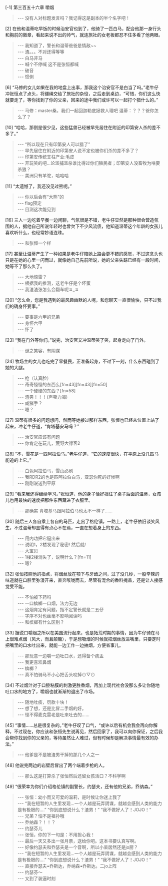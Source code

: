 
[-1] 第三百五十六章 嚼烟
>--- 没有人对标题发言吗？我记得这是副本的半个名字吧！<br>

[2] 在他和温蒂吃早饭的时候治安官也到了，他骑了一匹白马，配合他那一身行头和胸前的徽章，看起来说不出的帅气，就连旅社的女老板都忍不住多看了他两眼。
>--- 我知道了，警长和温蒂爸爸是情敌~~<br>
>--- 渣。。。不对还得等等<br>
>--- 白马非马<br>
>--- 喊个不停喊 这不是张恒都喊<br>
>--- 破音<br>
>--- 惯例<br>

[6] “马修的女儿如果在我的地盘上出事，那我这个治安官不是白当了吗。”老牛仔冲张恒点了点头，将缰绳交给了旅社的杂役，之后走到桌边，“可惜，你们这么快就要走了，等你找到了你的父亲，回来的途中我们或许可以一起打个猎什么的。”
>--- 马修：master桑，我们一起回迦勒底拯救人理吧
温蒂：？？？爸你怎么了？<br>

[10] “哈哈，那倒是很少见，这些猛兽已经被早先居住在附近的印第安人杀的差不多了。”
>--- “所以现在只有印第安人可以猎了”<br>
>--- 早先居住在附近的印第安人说不定也被你们杀的差不多了？<br>
>--- 印第安传统支柱产业:毛皮<br>
>--- 开玩笑的吧...论滥捕滥杀谁比得过你们殖民者；印第安人没畜牧为啥要杀狼？<br>
>--- 美洲只有羊驼，哈哈哈<br>

[11] “太遗憾了，我还没见过熊呢。”
>--- 你以后会有“大熊”的<br>
>--- flag预定<br>
>--- 目测这次能见到<br>

[16] 三人一边吃着早餐一边闲聊，气氛很是不错，老牛仔显然是那种很会营造氛围的人，据他自己所说年轻时也曾欠下不少风流债，他知道温蒂这个年龄的女孩儿喜欢听什么，也经常妙语连珠。
>--- 和张恒一个样<br>

[17] 甚至让温蒂产生了一种如果是老牛仔陪她上路会更不错的感觉，不过这念头也只是在她的心里一闪而过，就像她自己先前所说，她的父亲失踪已经有一段时间，她等不了那么久了。
>--- 大地惊雷？<br>
>--- 根据我的推测，这老牛仔是个坏蛋<br>
>--- 我渣渣张怎么会翻车呢ㅍ_ㅍ<br>

[20] “怎么会，您是我遇到的最风趣幽默的人呢，和您聊天一直很愉快，只不过我们的确身怀要事。”
>--- 要事是六甲的兄弟<br>
>--- 身怀六甲<br>
>--- 怀了<br>

[23] “我在门外等你们。”说完，治安官又冲温蒂笑了笑，起身走向了门外。
>--- 谜之笑容，有阴谋<br>

[24] 牧场主的女儿也吃完了早餐民，正准备起身，不过下一刻，什么东西碰到了她的大腿。
>--- 枪（认真脸）<br>
>--- 奇奇怪怪的东西么[fn=43][fn=43][fn=50]<br>
>--- 一个硬硬的东西？[fn=58]<br>
>--- 渣男！！！(声嘶力竭)<br>
>--- 咸猪手？<br>
>--- 嗯？<br>

[27] 温蒂有很多的问题想问，然而等她接过那样东西，张恒也已经从位置上站了起来，冲老牛仔道，“肯塔基安马吗？”
>--- 治安官应该有问题<br>
>--- 你肯定在玩儿，荒野大镖客2<br>

[28] “不，雪花是一匹阿拉伯马。”老牛仔道，“它的速度很快，在平原上没几匹马能追的上它。”
>--- 白色阿拉伯马，雪山必刷<br>
>--- 我RDR2的也是匹阿拉伯白马，亚瑟你死的好惨啊<br>
>--- 刚刚说送到平原<br>

[29] “看来我还得继续学习。”张恒道，他的身子恰好挡住了桌子后面的温蒂，女孩儿也用最快的速度把那件东西藏进了衣服里。
>--- 那确实 肯塔基马跟阿拉伯马也太不一样了……<br>

[30] 随后三人各自乘上各自的马匹，走出了格伦镇，一路上，老牛仔依旧谈笑风生，不过温蒂却显得有点心不在焉，一直在想着身上的东西。
>--- 用内功把它逼出来<br>
>--- 说明1，2楼发现了秘密!
然后就/<br>
>--- 大宝贝<br>
>--- 1楼2楼消失了，说明什么？[fn=11]<br>
>--- 嗯?<br>

[32] 张恒按照他的指点，将烟丝放在颚下与牙齿之间，过了没几秒，一股辛辣的味道就在口腔里弥漫开来，直奔喉咙而去，尽管有混合的香料掩盖，还是让人接感觉受不能。
>--- 不怕被下药吗<br>
>--- 一口槟榔一口烟，法力无边<br>
>--- 这烟肯定有问题，指不定警长就是二五仔<br>
>--- 字序不对也丝毫不影响阅读吗<br>
>--- 和槟榔有什么区别？<br>

[33] 据说口嚼烟之所以在美国流行起来，也是拓荒时期的事情，因为牛仔骑在马上很难点烟（风大，而且颠簸），于是想吸烟的时候就把烟丝放进嘴里，只要定时把嘴里的口水吐出来，就能一边工作一边抽烟，方便省事儿。
>--- 那玩意一边嚼一边吐口水，还得备个痰盂<br>
>--- 我更喜欢鼻烟<br>
>--- 槟榔？<br>
>--- 真不怕骑马不小心把舌头咬掉⊙▽⊙<br>

[34] 不过烟汁对于口腔粘膜的刺激更胜香烟，再加上现代社会没那么多让你随地吐口水的地方了，嚼烟也就渐渐的退出了市场。
>--- 随地吐痰，罚款十块！<br>
>--- 想了想，还是比冒二手烟的好。<br>
>--- 怪不得麦克雷老是吐来吐去的……<br>

[45] “事情……总是很复杂的。”老牛仔叹了口气，“或许以后有机会我会再向你解释，不过现在，你应该和张恒先生说再见，然后回家了，我可以向你保证，之后我会帮你找到你的父亲的，等待虽然让人难过，但有时候却是解决事情最有效的办法。”
>--- 他爹是不是被渣男干掉的那几个人之一<br>

[48] 他说完两边的岩壁后冒出了两个端着步枪的人。
>--- 那么这是打算杀了张恒然后还留女孩活口？不科学啊<br>

[49] “很荣幸为你们介绍格伦镇的副警长，约瑟夫，还有他的兄弟，乔纳森。”
>--- 张恒：幼小而又可爱的温莉，是时候让你迷上我了<br>
>--- “我在短暂的人生里发现...一个人越是玩弄阴谋，就越会感到人类的能力是有极限的....”
“你到底想说什么？渣男！”
“我不做好人了！JOJO！”<br>
>--- 兄弟？怕不是祖孙哦<br>
>--- 乔纳森？！！？<br>
>--- 约瑟芬儿<br>
>--- 张恒，你的下一句是：不用担心我！<br>
>--- 最后一天又多出一张月票，送给你吧。这本书要认真写啊。<br>
>--- 好像约瑟夫和乔瑟夫是一个音啊，所以小呆居然还是jo厨？<br>
>--- “我在短暂的人生里发现...一个人越是玩弄阴谋，就越会感到人类的能力是有极限的....”
“你到底想说什么？渣男！”
“我不做好人了！JOJO！”<br>
>--- 直接乔瑟夫•乔斯达，乔纳森•乔斯达。二jo上阵<br>
>--- 约瑟芬～<br>
>--- 又到了装逼时刻<br>
